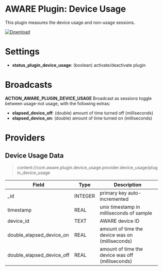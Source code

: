 AWARE Plugin: Device Usage
==========================

This plugin measures the device usage and non-usage sessions.

[ ![Download](https://api.bintray.com/packages/denzilferreira/com.awareframework/com.aware.plugin.device_usage/images/download.svg) ](https://bintray.com/denzilferreira/com.awareframework/com.aware.plugin.device_usage/_latestVersion)

# Settings
- **status_plugin_device_usage**: (boolean) activate/deactivate plugin

# Broadcasts
**ACTION_AWARE_PLUGIN_DEVICE_USAGE**
Broadcast as sessions toggle between usage-not usage, with the following extras:
- **elapsed_device_off**: (double) amount of time turned off (milliseconds)
- **elapsed_device_on**: (double) amount of time turned on (milliseconds)

# Providers
##  Device Usage Data
> content://com.aware.plugin.device_usage.provider.device_usage/plugin_device_usage

Field | Type | Description
----- | ---- | -----------
_id | INTEGER | primary key auto-incremented
timestamp | REAL | unix timestamp in milliseconds of sample
device_id | TEXT | AWARE device ID
double_elapsed_device_on | REAL | amount of time the device was on (milliseconds)
double_elapsed_device_off	| REAL | amount of time the device was off (milliseconds)
